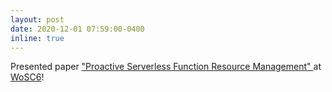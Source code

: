 ```yaml
---
layout: post
date: 2020-12-01 07:59:00-0400
inline: true
---
```


Presented paper <a href="{{ 'wosc6.pdf' | prepend: 'assets/pdf/' | relative_url}}" target="_blank" rel="noopener noreferrer">"Proactive Serverless Function Resource Management" <i class="fas fa-file-pdf"></i></a> at [WoSC6](https://www.serverlesscomputing.org/wosc6/)!
